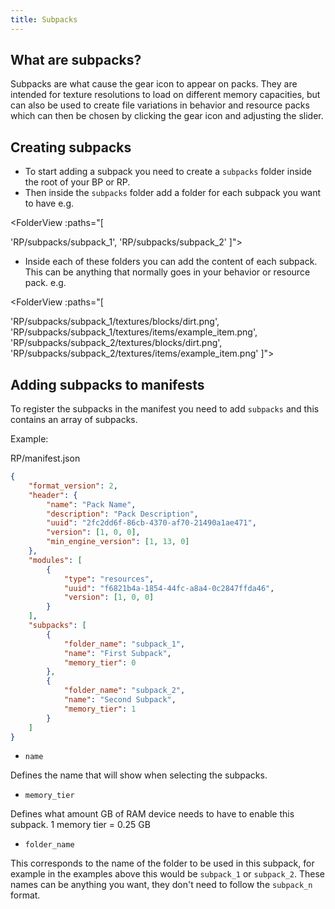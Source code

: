 ```yaml
---
title: Subpacks
---
```


## What are subpacks?

Subpacks are what cause the gear icon to appear on packs. They are intended for texture resolutions to load on different memory capacities, but can also be used to create file variations in behavior and resource packs which can then be chosen by clicking the gear icon and adjusting the slider.

## Creating subpacks

-   To start adding a subpack you need to create a `subpacks` folder inside the root of your BP or RP.
-   Then inside the `subpacks` folder add a folder for each subpack you want to have
    e.g.

<FolderView :paths="[

'RP/subpacks/subpack_1',
'RP/subpacks/subpack_2'
]"></FolderView>

-   Inside each of these folders you can add the content of each subpack.
    This can be anything that normally goes in your behavior or resource pack.
    e.g.

<FolderView :paths="[

'RP/subpacks/subpack_1/textures/blocks/dirt.png',
'RP/subpacks/subpack_1/textures/items/example_item.png',
'RP/subpacks/subpack_2/textures/blocks/dirt.png',
'RP/subpacks/subpack_2/textures/items/example_item.png'
]"></FolderView>

## Adding subpacks to manifests

To register the subpacks in the manifest you need to add `subpacks` and this contains an array of subpacks.

Example:

<CodeHeader>RP/manifest.json</CodeHeader>

```json
{
	"format_version": 2,
	"header": {
		"name": "Pack Name",
		"description": "Pack Description",
		"uuid": "2fc2dd6f-86cb-4370-af70-21490a1ae471",
		"version": [1, 0, 0],
		"min_engine_version": [1, 13, 0]
	},
	"modules": [
		{
			"type": "resources",
			"uuid": "f6821b4a-1854-44fc-a8a4-0c2847ffda46",
			"version": [1, 0, 0]
		}
	],
	"subpacks": [
		{
			"folder_name": "subpack_1",
			"name": "First Subpack",
			"memory_tier": 0
		},
		{
			"folder_name": "subpack_2",
			"name": "Second Subpack",
			"memory_tier": 1
		}
	]
}
```

-   `name`

Defines the name that will show when selecting the subpacks.

-   `memory_tier`

Defines what amount GB of RAM device needs to have to enable this subpack.
1 memory tier = 0.25 GB

-   `folder_name`

This corresponds to the name of the folder to be used in this subpack, for example in the examples above this would be `subpack_1` or `subpack_2`. These names can be anything you want, they don't need to follow the `subpack_n` format.
